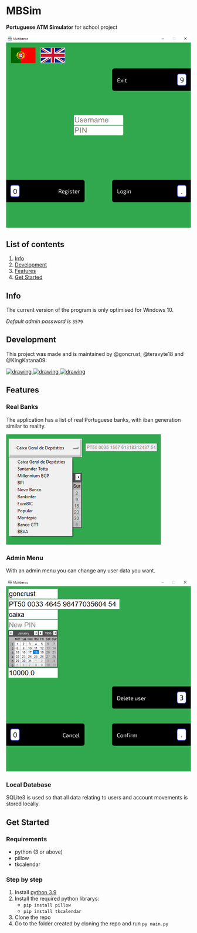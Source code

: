 # MBSim

**Portuguese ATM Simulator** for school project

![multibanco](main_menu.png)

## List of contents

1. [Info](#Info)
1. [Development](#Development)
1. [Features](#Features)
1. [Get Started](#Get-Started)

## Info

The current version of the program is only optimised for Windows 10.

*Default admin password is* `3579`

## Development

This project was made and is maintained by @goncrust, @teravyte18 and @KingKatana09:

</a>
<a href="https://github.com/goncrust">
<img src="https://github.com/goncrust.png?size=50" alt="drawing" width="50">
</a>
<a href="https://github.com/teravyte18">
<img src="https://github.com/teravyte18.png?size=50" alt="drawing" width="50">
</a>
<a href="https://github.com/KingKatana09">
<img src="https://github.com/KingKatana09.png?size=50" alt="drawing" width="50">
</a>

## Features

### Real Banks

The application has a list of real Portuguese banks, with iban generation similar to reality.

![banks](banks_register.png)

### Admin Menu

With an admin menu you can change any user data you want.

![admin](admin_menu.png)

### Local Database

SQLite3 is used so that all data relating to users and account movements is stored locally.

## Get Started

### Requirements

- python (3 or above)
- pillow
- tkcalendar

### Step by step

1. Install [python 3.9](https://www.python.org/ftp/python/3.9.1/python-3.9.1-amd64.exe)
1. Install the required python librarys:
    - `pip install pillow`
    - `pip install tkcalendar`
1. Clone the repo
1. Go to the folder created by cloning the repo and run `py main.py`
